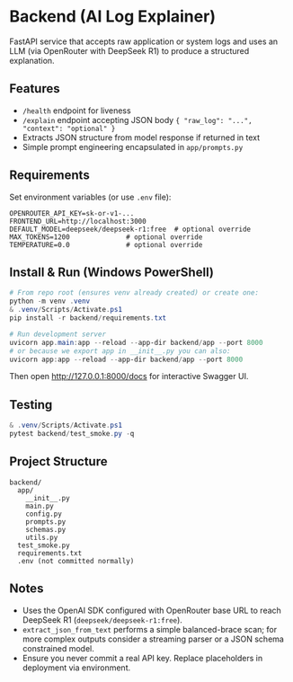 # Backend (AI Log Explainer)

FastAPI service that accepts raw application or system logs and uses an LLM (via OpenRouter with DeepSeek R1) to produce a structured explanation.

## Features
- `/health` endpoint for liveness
- `/explain` endpoint accepting JSON body `{ "raw_log": "...", "context": "optional" }`
- Extracts JSON structure from model response if returned in text
- Simple prompt engineering encapsulated in `app/prompts.py`

## Requirements
Set environment variables (or use `.env` file):
```
OPENROUTER_API_KEY=sk-or-v1-...
FRONTEND_URL=http://localhost:3000
DEFAULT_MODEL=deepseek/deepseek-r1:free  # optional override
MAX_TOKENS=1200              # optional override
TEMPERATURE=0.0              # optional override
```

## Install & Run (Windows PowerShell)
```powershell
# From repo root (ensures venv already created) or create one:
python -m venv .venv
& .venv/Scripts/Activate.ps1
pip install -r backend/requirements.txt

# Run development server
uvicorn app.main:app --reload --app-dir backend/app --port 8000
# or because we export app in __init__.py you can also:
uvicorn app:app --reload --app-dir backend/app --port 8000
```

Then open http://127.0.0.1:8000/docs for interactive Swagger UI.

## Testing
```powershell
& .venv/Scripts/Activate.ps1
pytest backend/test_smoke.py -q
```

## Project Structure
```
backend/
  app/
    __init__.py
    main.py
    config.py
    prompts.py
    schemas.py
    utils.py
  test_smoke.py
  requirements.txt
  .env (not committed normally)
```

## Notes
- Uses the OpenAI SDK configured with OpenRouter base URL to reach DeepSeek R1 (`deepseek/deepseek-r1:free`).
- `extract_json_from_text` performs a simple balanced-brace scan; for more complex outputs consider a streaming parser or a JSON schema constrained model.
- Ensure you never commit a real API key. Replace placeholders in deployment via environment.
